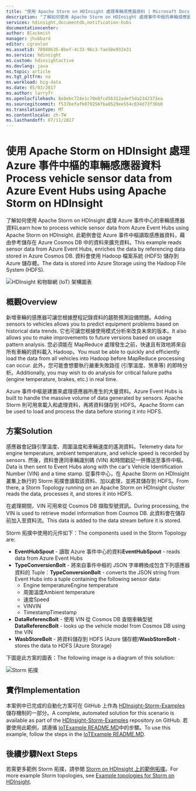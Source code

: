 ```yaml
---
title: "使用 Apache Storm on HDInsight 處理車輛感應器資料 | Microsoft Docs"
description: "了解如何使用 Apache Storm on HDInsight 處理事件中樞的車輛感應器資料 從 Azure Cosmos DB 加入型號資料，並將輸出儲存至儲存體。"
services: hdinsight,documentdb,notification-hubs
documentationcenter: 
author: Blackmist
manager: jhubbard
editor: cgronlun
ms.assetid: 78980635-8bef-4c33-96c3-fae50e932e31
ms.service: hdinsight
ms.custom: hdinsightactive
ms.devlang: java
ms.topic: article
ms.tgt_pltfrm: na
ms.workload: big-data
ms.date: 05/03/2017
ms.author: larryfr
ms.openlocfilehash: 8e8ebc724e1c70e8fcd56312adef5da2342373ea
ms.sourcegitcommit: f537befafb079256fba0529ee554c034d73f36b0
ms.translationtype: MT
ms.contentlocale: zh-TW
ms.lasthandoff: 07/11/2017
---
```

# <a name="process-vehicle-sensor-data-from-azure-event-hubs-using-apache-storm-on-hdinsight"></a><span data-ttu-id="00ee1-104">使用 Apache Storm on HDInsight 處理 Azure 事件中樞的車輛感應器資料</span><span class="sxs-lookup"><span data-stu-id="00ee1-104">Process vehicle sensor data from Azure Event Hubs using Apache Storm on HDInsight</span></span>

<span data-ttu-id="00ee1-105">了解如何使用 Apache Storm on HDInsight 處理 Azure 事件中心的車輛感應器資料</span><span class="sxs-lookup"><span data-stu-id="00ee1-105">Learn how to process vehicle sensor data from Azure Event Hubs using Apache Storm on HDInsight.</span></span> <span data-ttu-id="00ee1-106">此範例會從 Azure 事件中樞讀取感應器資料，藉由參考儲存在 Azure Cosmos DB 中的資料來擴充資料。</span><span class="sxs-lookup"><span data-stu-id="00ee1-106">This example reads sensor data from Azure Event Hubs, enriches the data by referencing data stored in Azure Cosmos DB.</span></span> <span data-ttu-id="00ee1-107">資料會使用 Hadoop 檔案系統 (HDFS) 儲存到 Azure 儲存體。</span><span class="sxs-lookup"><span data-stu-id="00ee1-107">The data is stored into Azure Storage using the Hadoop File System (HDFS).</span></span>

![HDInsight 和物聯網 (IoT) 架構圖表](./media/hdinsight-storm-iot-eventhub-documentdb/iot.png)

## <a name="overview"></a><span data-ttu-id="00ee1-109">概觀</span><span class="sxs-lookup"><span data-stu-id="00ee1-109">Overview</span></span>

<span data-ttu-id="00ee1-110">新增車輛的感應器可讓您根據歷程記錄資料的趨勢預測設備問題。</span><span class="sxs-lookup"><span data-stu-id="00ee1-110">Adding sensors to vehicles allows you to predict equipment problems based on historical data trends.</span></span> <span data-ttu-id="00ee1-111">它也可讓您根據使用模式分析來改良未來的版本。</span><span class="sxs-lookup"><span data-stu-id="00ee1-111">It also allows you to make improvements to future versions based on usage pattern analysis.</span></span> <span data-ttu-id="00ee1-112">您必須能在 MapReduce 處理發生之前，快速且有效地將來自所有車輛的資料載入 Hadoop。</span><span class="sxs-lookup"><span data-stu-id="00ee1-112">You must be able to quickly and efficiently load the data from all vehicles into Hadoop before MapReduce processing can occur.</span></span> <span data-ttu-id="00ee1-113">此外，您可能會想要執行嚴重失敗路徑 (引擎溫度、煞車等) 的即時分析。</span><span class="sxs-lookup"><span data-stu-id="00ee1-113">Additionally, you may wish to do analysis for critical failure paths (engine temperature, brakes, etc.) in real time.</span></span>

<span data-ttu-id="00ee1-114">Azure 事件中樞是建置來處理感應器所產生的大量資料。</span><span class="sxs-lookup"><span data-stu-id="00ee1-114">Azure Event Hubs is built to handle the massive volume of data generated by sensors.</span></span> <span data-ttu-id="00ee1-115">Apache Storm 則可用來載入和處理資料，再將資料儲存到 HDFS。</span><span class="sxs-lookup"><span data-stu-id="00ee1-115">Apache Storm can be used to load and process the data before storing it into HDFS.</span></span>

## <a name="solution"></a><span data-ttu-id="00ee1-116">方案</span><span class="sxs-lookup"><span data-stu-id="00ee1-116">Solution</span></span>

<span data-ttu-id="00ee1-117">感應器會記錄引擎溫度、周圍溫度和車輛速度的遙測資料。</span><span class="sxs-lookup"><span data-stu-id="00ee1-117">Telemetry data for engine temperature, ambient temperature, and vehicle speed is recorded by sensors.</span></span> <span data-ttu-id="00ee1-118">然後，資料會連同車輛識別碼 (VIN) 和時間戳記一併傳送至事件中樞。</span><span class="sxs-lookup"><span data-stu-id="00ee1-118">Data is then sent to Event Hubs along with the car's Vehicle Identification Number (VIN) and a time stamp.</span></span> <span data-ttu-id="00ee1-119">從事件中心，在 Apache Storm on HDInsight 叢集上執行的 Storm 拓撲會讀取該資料、加以處理，並將其儲存到 HDFS。</span><span class="sxs-lookup"><span data-stu-id="00ee1-119">From there, a Storm Topology running on an Apache Storm on HDInsight cluster reads the data, processes it, and stores it into HDFS.</span></span>

<span data-ttu-id="00ee1-120">在處理期間，VIN 可用來從 Cosmos DB 擷取型號資訊。</span><span class="sxs-lookup"><span data-stu-id="00ee1-120">During processing, the VIN is used to retrieve model information from Cosmos DB.</span></span> <span data-ttu-id="00ee1-121">此資料會在儲存前加入至資料流。</span><span class="sxs-lookup"><span data-stu-id="00ee1-121">This data is added to the data stream before it is stored.</span></span>

<span data-ttu-id="00ee1-122">Storm 拓撲中使用的元件如下：</span><span class="sxs-lookup"><span data-stu-id="00ee1-122">The components used in the Storm Topology are:</span></span>

* <span data-ttu-id="00ee1-123">**EventHubSpout** - 讀取 Azure 事件中心的資料</span><span class="sxs-lookup"><span data-stu-id="00ee1-123">**EventHubSpout** - reads data from Azure Event Hubs</span></span>
* <span data-ttu-id="00ee1-124">**TypeConversionBolt** - 將來自事件中樞的 JSON 字串轉換成包含下列感應器資料的 Tuple︰</span><span class="sxs-lookup"><span data-stu-id="00ee1-124">**TypeConversionBolt** - converts the JSON string from Event Hubs into a tuple containing the following sensor data:</span></span>
    * <span data-ttu-id="00ee1-125">Engine temperature</span><span class="sxs-lookup"><span data-stu-id="00ee1-125">Engine temperature</span></span>
    * <span data-ttu-id="00ee1-126">周圍溫度</span><span class="sxs-lookup"><span data-stu-id="00ee1-126">Ambient temperature</span></span>
    * <span data-ttu-id="00ee1-127">速度</span><span class="sxs-lookup"><span data-stu-id="00ee1-127">Speed</span></span>
    * <span data-ttu-id="00ee1-128">VIN</span><span class="sxs-lookup"><span data-stu-id="00ee1-128">VIN</span></span>
    * <span data-ttu-id="00ee1-129">Timestamp</span><span class="sxs-lookup"><span data-stu-id="00ee1-129">Timestamp</span></span>
* <span data-ttu-id="00ee1-130">**DataReferencBolt** - 使用 VIN 從 Cosmos DB 查閱車輛型號</span><span class="sxs-lookup"><span data-stu-id="00ee1-130">**DataReferencBolt** - looks up the vehicle model from Cosmos DB using the VIN</span></span>
* <span data-ttu-id="00ee1-131">**WasbStoreBolt** - 將資料儲存到 HDFS (Azure 儲存體)</span><span class="sxs-lookup"><span data-stu-id="00ee1-131">**WasbStoreBolt** - stores the data to HDFS (Azure Storage)</span></span>

<span data-ttu-id="00ee1-132">下圖是此方案的圖表：</span><span class="sxs-lookup"><span data-stu-id="00ee1-132">The following image is a diagram of this solution:</span></span>

![Storm 拓撲](./media/hdinsight-storm-iot-eventhub-documentdb/iottopology.png)

## <a name="implementation"></a><span data-ttu-id="00ee1-134">實作</span><span class="sxs-lookup"><span data-stu-id="00ee1-134">Implementation</span></span>

<span data-ttu-id="00ee1-135">本案例中已完成的自動化方案可在 GitHub 上作為 [HDInsight-Storm-Examples](https://github.com/hdinsight/hdinsight-storm-examples) 儲存機制的一部分。</span><span class="sxs-lookup"><span data-stu-id="00ee1-135">A complete, automated solution for this scenario is available as part of the [HDInsight-Storm-Examples](https://github.com/hdinsight/hdinsight-storm-examples) repository on GitHub.</span></span> <span data-ttu-id="00ee1-136">若要使用此範例，請遵循 [IoTExample README.MD](https://github.com/hdinsight/hdinsight-storm-examples/blob/master/IotExample/README.md)中的步驟。</span><span class="sxs-lookup"><span data-stu-id="00ee1-136">To use this example, follow the steps in the [IoTExample README.MD](https://github.com/hdinsight/hdinsight-storm-examples/blob/master/IotExample/README.md).</span></span>

## <a name="next-steps"></a><span data-ttu-id="00ee1-137">後續步驟</span><span class="sxs-lookup"><span data-stu-id="00ee1-137">Next Steps</span></span>

<span data-ttu-id="00ee1-138">若需更多範例 Storm 拓撲，請參閱 [Storm on HDInsight 上的範例拓撲](hdinsight-storm-example-topology.md)。</span><span class="sxs-lookup"><span data-stu-id="00ee1-138">For more example Storm topologies, see [Example topologies for Storm on HDInsight](hdinsight-storm-example-topology.md).</span></span>

